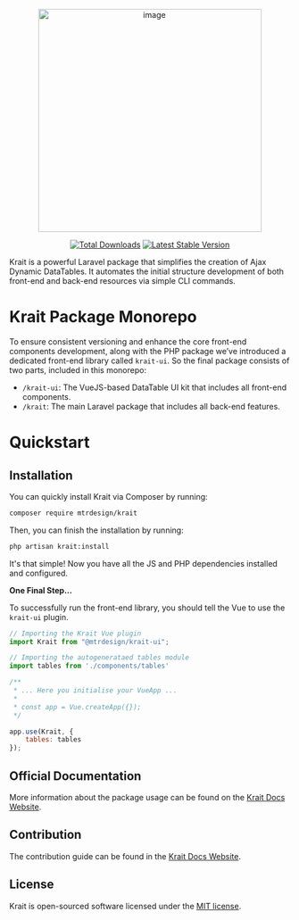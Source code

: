 <p align="center">
    <img src="https://mtrdesign.github.io/krait/assets/krait-full-logo.svg"  alt="image" width="400" height="auto">
</p>

<p align="center">
<a href="https://packagist.org/packages/mtrdesign/krait"><img src="https://img.shields.io/packagist/dt/mtrdesign/krait" alt="Total Downloads"></a>
<a href="https://packagist.org/packages/mtrdesign/krait"><img src="https://img.shields.io/packagist/v/mtrdesign/krait" alt="Latest Stable Version"></a>
</p>

Krait is a powerful Laravel package that simplifies the creation of Ajax Dynamic DataTables. It automates the initial structure development of both
front-end and back-end resources via simple CLI commands.

# Krait Package Monorepo
To ensure consistent versioning and enhance the core front-end components development, along with the PHP package we’ve introduced a dedicated front-end
library called `krait-ui`. So the final package consists of two parts, included in this monorepo: 

* `/krait-ui`: The VueJS-based DataTable UI kit that includes all front-end components.
* `/krait`: The main Laravel package that includes all back-end features.

# Quickstart

## Installation

You can quickly install Krait via Composer by running:

```bash
composer require mtrdesign/krait
```

Then, you can finish the installation by running:

```bash
php artisan krait:install
```

It's that simple! Now you have all the JS and PHP dependencies installed and configured.

**One Final Step...**

To successfully run the front-end library, you should tell the Vue to use the `krait-ui` plugin.

```js
// Importing the Krait Vue plugin
import Krait from "@mtrdesign/krait-ui";

// Importing the autogenerataed tables module
import tables from './components/tables'

/**
 * ... Here you initialise your VueApp ...
 * 
 * const app = Vue.createApp({});
 */

app.use(Krait, {
    tables: tables
});
```

## Official Documentation

More information about the package usage can be found on the [Krait Docs Website](https://mtrdesign.github.io/krait/).

## Contribution

The contribution guide can be found in the [Krait Docs Website](https://mtrdesign.github.io/krait/contributions).

## License

Krait is open-sourced software licensed under the [MIT license](LICENSE.md).
